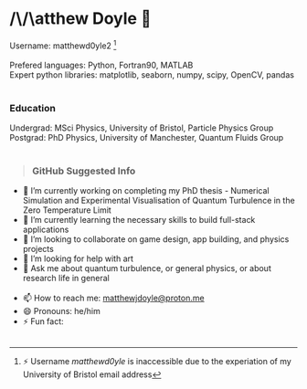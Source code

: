 # /\\/\atthew Doyle 👋 
Username: matthewd0yle2 [^1] \
 <br />
Prefered languages: Python, Fortran90, MATLAB \
Expert python libraries: matplotlib, seaborn, numpy, scipy, OpenCV, pandas \
 <br />
 ### Education
Undergrad: MSci Physics, University of Bristol, Particle Physics Group \
Postgrad: PhD Physics, University of Manchester, Quantum Fluids Group \
 <br />

>### GitHub Suggested Info
- 🔭 I’m currently working on completing my PhD thesis - Numerical Simulation and Experimental Visualisation of Quantum Turbulence in the Zero Temperature Limit
- 🌱 I’m currently learning the necessary skills to build full-stack applications
- 👯 I’m looking to collaborate on game design, app building, and physics projects
- 🤔 I’m looking for help with art
- 💬 Ask me about quantum turbulence, or general physics, or about research life in general \
  <br />
- 📫 How to reach me: matthewjdoyle@proton.me
- 😄 Pronouns: he/him
- ⚡ Fun fact: \
  <br />



[^1]:⚡ Username *matthewd0yle* is inaccessible due to the experiation of my University of Bristol email address 
